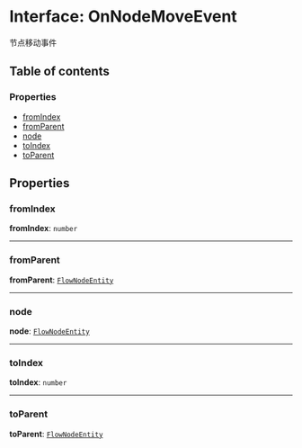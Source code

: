 # Interface: OnNodeMoveEvent

节点移动事件

## Table of contents

### Properties

* [fromIndex](/en/auto-docs/free-layout-editor/interfaces/OnNodeMoveEvent.md#fromindex)
* [fromParent](/en/auto-docs/free-layout-editor/interfaces/OnNodeMoveEvent.md#fromparent)
* [node](/en/auto-docs/free-layout-editor/interfaces/OnNodeMoveEvent.md#node)
* [toIndex](/en/auto-docs/free-layout-editor/interfaces/OnNodeMoveEvent.md#toindex)
* [toParent](/en/auto-docs/free-layout-editor/interfaces/OnNodeMoveEvent.md#toparent)

## Properties

### fromIndex

**fromIndex**: `number`

***

### fromParent

**fromParent**: [`FlowNodeEntity`](/en/auto-docs/free-layout-editor/classes/FlowNodeEntity-1.md)

***

### node

**node**: [`FlowNodeEntity`](/en/auto-docs/free-layout-editor/classes/FlowNodeEntity-1.md)

***

### toIndex

**toIndex**: `number`

***

### toParent

**toParent**: [`FlowNodeEntity`](/en/auto-docs/free-layout-editor/classes/FlowNodeEntity-1.md)
